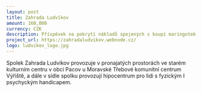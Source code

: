 ```yaml
---
layout: post
title: Zahrada Ludvíkov
amount: 160,000
currency: CZK
description: Příspěvek na pokrytí nákladů spojených s koupí maringotek pro hipocentrum
project_url: https://zahradaludvikov.webnode.cz/
logo: ludvikov_logo.jpg
---
```


Spolek Zahrada Ludvíkov provozuje v pronajatých prostorách ve starém kulturním centru v obci Pacov u Moravské Třebové komunitní centrum Výřiště, a dále v sídle spolku provozují hipocentrum pro lidi s fyzickým I psychyckým handicapem.
